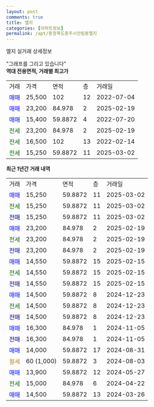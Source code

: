 ```yaml
---
layout: post
comments: true
title: 엘지
categories: [아파트정보]
permalink: /apt/충청북도충주시안림동엘지
---
```


엘지 실거래 상세정보

<script type="text/javascript">
  google.charts.load('current', {'packages':['line', 'corechart']});
  google.charts.setOnLoadCallback(drawChart);

  function drawChart() {
    var data = new google.visualization.DataTable();
    data.addColumn('date', '거래일');
    data.addColumn('number', "매매");
    data.addColumn('number', "전세");
    data.addColumn('number', "전매");

    data.addRows([[new Date(Date.parse("2025-03-02")), 15250, null, null], [new Date(Date.parse("2025-03-02")), null, 15250, null], [new Date(Date.parse("2025-03-02")), null, null, 15250], [new Date(Date.parse("2025-02-19")), 23200, null, null], [new Date(Date.parse("2025-02-19")), null, 23200, null], [new Date(Date.parse("2025-02-19")), null, null, 23200], [new Date(Date.parse("2025-02-15")), 14550, null, null], [new Date(Date.parse("2025-02-15")), null, 14550, null], [new Date(Date.parse("2025-02-15")), null, null, 14550], [new Date(Date.parse("2024-12-23")), 14500, null, null], [new Date(Date.parse("2024-12-23")), null, 14500, null], [new Date(Date.parse("2024-12-23")), null, null, 14500], [new Date(Date.parse("2024-11-05")), 16300, null, null], [new Date(Date.parse("2024-11-05")), null, null, 16300], [new Date(Date.parse("2024-08-31")), 14000, null, null], [new Date(Date.parse("2024-08-03")), null, null, null], [new Date(Date.parse("2024-05-27")), 13900, null, null], [new Date(Date.parse("2024-04-22")), null, 15000, null], [new Date(Date.parse("2024-03-26")), 14500, null, null]]);

    var options = {
      hAxis: {
        format: 'yyyy/MM/dd'
      },    
      lineWidth: 0,
      pointsVisible: true,    
      title: '최근 1년간 유형별 실거래가 분포',
      legend: { position: 'bottom' }
    };

    var formatter = new google.visualization.NumberFormat({pattern:'###,###'} );
    formatter.format(data, 1);
    formatter.format(data, 2);
    
    setTimeout(function() {
        var chart = new google.visualization.LineChart(document.getElementById('columnchart_material'));
        chart.draw(data, (options));
        document.getElementById('loading').style.display = 'none';
    }, 200);
  }
</script>


<div id="loading" style="z-index:20; display: block; margin-left: 0px">"그래프를 그리고 있습니다"</div>
<div id="columnchart_material" style="width: 95%; margin-left: 0px; display: block"></div>
<!-- contents start -->
<b>역대 전용면적, 거래별 최고가</b>
<table class="sortable">
    <tr>
      <td>거래</td>
      <td>가격</td>
      <td>면적</td>
      <td>층</td>
      <td>거래일</td>
    </tr>
        <tr>
          <td><a style="color: blue">매매</a></td>
          <td>25,500</td>
          <td>102</td>
          <td>12</td>
          <td>2022-07-04</td>
        </tr>            <tr>
          <td><a style="color: blue">매매</a></td>
          <td>23,200</td>
          <td>84.978</td>
          <td>2</td>
          <td>2025-02-19</td>
        </tr>            <tr>
          <td><a style="color: blue">매매</a></td>
          <td>15,400</td>
          <td>59.8872</td>
          <td>4</td>
          <td>2022-07-20</td>
        </tr>        
        <tr>
              <td><a style="color: darkgreen">전세</a></td>
              <td>23,200</td>
              <td>84.978</td>
              <td>2</td>
              <td>2025-02-19</td>
            </tr>            <tr>
              <td><a style="color: darkgreen">전세</a></td>
              <td>16,500</td>
              <td>102</td>
              <td>13</td>
              <td>2022-02-14</td>
            </tr>            <tr>
              <td><a style="color: darkgreen">전세</a></td>
              <td>15,250</td>
              <td>59.8872</td>
              <td>11</td>
              <td>2025-03-02</td>
            </tr>        
    
</table>

<b>최근 1년간 거래 내역</b>

<table class="sortable">
    <tr>
      <td>거래</td>
      <td>가격</td>
      <td>면적</td>
      <td>층</td>
      <td>거래일</td>
    </tr>
    <tr>
      <td><a style="color: blue">매매</a></td>
      <td>15,250</td>
      <td>59.8872</td>
      <td>11</td>
      <td>2025-03-02</td>
    </tr>          <tr>
      <td><a style="color: darkgreen">전세</a></td>
      <td>15,250</td>
      <td>59.8872</td>
      <td>11</td>
      <td>2025-03-02</td>
    </tr>          <tr>
      <td><a style="color: darkblue">전매</a></td>
      <td>15,250</td>
      <td>59.8872</td>
      <td>11</td>
      <td>2025-03-02</td>
    </tr>          <tr>
      <td><a style="color: blue">매매</a></td>
      <td>23,200</td>
      <td>84.978</td>
      <td>2</td>
      <td>2025-02-19</td>
    </tr>          <tr>
      <td><a style="color: darkgreen">전세</a></td>
      <td>23,200</td>
      <td>84.978</td>
      <td>2</td>
      <td>2025-02-19</td>
    </tr>          <tr>
      <td><a style="color: darkblue">전매</a></td>
      <td>23,200</td>
      <td>84.978</td>
      <td>2</td>
      <td>2025-02-19</td>
    </tr>          <tr>
      <td><a style="color: blue">매매</a></td>
      <td>14,550</td>
      <td>59.8872</td>
      <td>15</td>
      <td>2025-02-15</td>
    </tr>          <tr>
      <td><a style="color: darkgreen">전세</a></td>
      <td>14,550</td>
      <td>59.8872</td>
      <td>15</td>
      <td>2025-02-15</td>
    </tr>          <tr>
      <td><a style="color: darkblue">전매</a></td>
      <td>14,550</td>
      <td>59.8872</td>
      <td>15</td>
      <td>2025-02-15</td>
    </tr>          <tr>
      <td><a style="color: blue">매매</a></td>
      <td>14,500</td>
      <td>59.8872</td>
      <td>8</td>
      <td>2024-12-23</td>
    </tr>          <tr>
      <td><a style="color: darkgreen">전세</a></td>
      <td>14,500</td>
      <td>59.8872</td>
      <td>8</td>
      <td>2024-12-23</td>
    </tr>          <tr>
      <td><a style="color: darkblue">전매</a></td>
      <td>14,500</td>
      <td>59.8872</td>
      <td>8</td>
      <td>2024-12-23</td>
    </tr>          <tr>
      <td><a style="color: blue">매매</a></td>
      <td>16,300</td>
      <td>84.978</td>
      <td>1</td>
      <td>2024-11-05</td>
    </tr>          <tr>
      <td><a style="color: darkblue">전매</a></td>
      <td>16,300</td>
      <td>84.978</td>
      <td>1</td>
      <td>2024-11-05</td>
    </tr>          <tr>
      <td><a style="color: blue">매매</a></td>
      <td>14,000</td>
      <td>59.8872</td>
      <td>17</td>
      <td>2024-08-31</td>
    </tr>          <tr>
      <td><a style="color: darkgoldenrod">월세</a></td>
      <td>60 (1,000)</td>
      <td>59.8872</td>
      <td>3</td>
      <td>2024-08-03</td>
    </tr>          <tr>
      <td><a style="color: blue">매매</a></td>
      <td>13,900</td>
      <td>59.8872</td>
      <td>12</td>
      <td>2024-05-27</td>
    </tr>          <tr>
      <td><a style="color: darkgreen">전세</a></td>
      <td>15,000</td>
      <td>84.978</td>
      <td>6</td>
      <td>2024-04-22</td>
    </tr>          <tr>
      <td><a style="color: blue">매매</a></td>
      <td>14,500</td>
      <td>59.8872</td>
      <td>13</td>
      <td>2024-03-26</td>
    </tr>      </table>
<!-- contents end -->    

